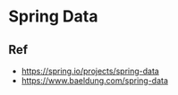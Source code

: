 # Spring Data


## Ref
* https://spring.io/projects/spring-data
* https://www.baeldung.com/spring-data
